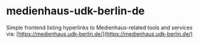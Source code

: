# medienhaus-udk-berlin-de

Simple frontend listing hyperlinks to Medienhaus-related tools and services via: [https://medienhaus.udk-berlin.de/](https://medienhaus.udk-berlin.de/)

